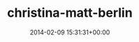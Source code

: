 ---
title:		"christina-matt-berlin"
type:		"upload"
description:		"TBC"
date:		"2014-02-09 15:31:31+00:00"
album:		"people"
filename:		"christina-matt-berlin.md"
series:		""
cl_public_id:		"people/christina-matt-berlin"
cl_version:		1497005362
format:		"tiff"
bytes:		4352156
width:		2158
height:		1440
exposure_mode:		"Auto"
program:		"Aperture-priority AE"
aperture:		"1.4"
focal_length:		"50.0 mm"
iso:		"200"
shutter_speed:		"1/1000"
metering:		"Multi-segment"
flash:		"Off, Did not fire"
white_balance:		"Custom"
colour_temp:		"6550"
has_crop:		"false"
orientation:		"Horizontal (normal)"
camera_model:		"NIKON D800"
lens_info:		"0mm f/0"
artist:		"No artist info"
x_resolution:		"300"
y_resolution:		"300"
---